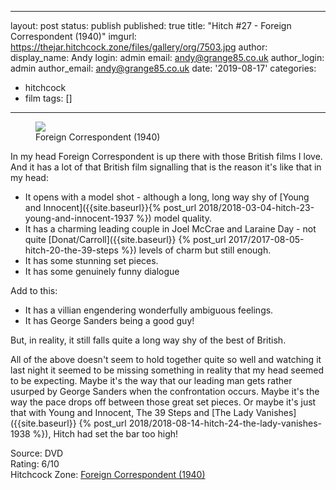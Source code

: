 ---
layout: post
status: publish
published: true
title: "Hitch #27 - Foreign Correspondent (1940)"
imgurl: https://thejar.hitchcock.zone/files/gallery/org/7503.jpg
author:
  display_name: Andy
  login: admin
  email: andy@grange85.co.uk
author_login: admin
author_email: andy@grange85.co.uk
date: '2019-08-17'
categories:
 - hitchcock
 - film
tags: []
 - --
<figure class="aligncenter"><img src="https://thejar.hitchcock.zone/files/gallery/org/7503.jpg" class="img-responsive" /><figcaption>Foreign Correspondent (1940)</figcaption></figure>
In my head Foreign Correspondent is up there with those British films I love. And it has a lot of that British film signalling that is the reason it's like that in my head: 

- It opens with a model shot - although a long, long way shy of [Young and Innocent]({{site.baseurl}}{% post_url 2018/2018-03-04-hitch-23-young-and-innocent-1937 %}) model quality. 
- It has a charming leading couple in Joel McCrae and Laraine Day - not quite [Donat/Carroll]({{site.baseurl}}
{% post_url 2017/2017-08-05-hitch-20-the-39-steps %}) levels of charm but still enough. 
- It has some stunning set pieces.
- It has some genuinely funny dialogue

Add to this:
- It has a villian engendering wonderfully ambiguous feelings. 
- It has George Sanders being a good guy!

But, in reality, it still falls quite a long way shy of the best of British. 

All of the above doesn't seem to hold together quite so well and watching it last night it seemed to be missing something in reality that my head seemed to be expecting. Maybe it's the way that our leading man gets rather usurped by George Sanders when the confrontation occurs. Maybe it's the way the pace drops off between those great set pieces. Or maybe it's just that with Young and Innocent, The 39 Steps and [The Lady Vanishes]({{site.baseurl}}
{% post_url 2018/2018-08-14-hitch-24-the-lady-vanishes-1938 %}), Hitch had set the bar too high!

Source: DVD  
Rating: 6/10  
Hitchcock Zone: [Foreign Correspondent (1940)](https://the.hitchcock.zone/wiki/Foreign_Correspondent_(1940))

